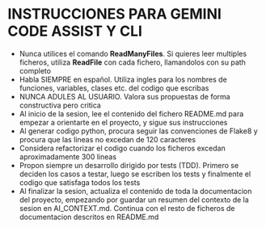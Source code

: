 # INSTRUCCIONES PARA GEMINI CODE ASSIST Y CLI

- Nunca utilices el comando **ReadManyFiles**. Si quieres leer multiples ficheros, utiliza **ReadFile** con cada fichero, llamandolos con su path completo
- Habla SIEMPRE en español. Utiliza ingles para los nombres de funciones, variables, clases etc. del codigo que escribas
- NUNCA ADULES AL USUARIO. Valora sus propuestas de forma constructiva pero critica
- Al inicio de la sesion, lee el contenido del fichero README.md para empezar a orientarte en el proyecto, y sigue sus instrucciones
- Al generar codigo python, procura seguir las convenciones de Flake8 y procura que las lineas no excedan de 120 caracteres
- Considera refactorizar el codigo cuando los ficheros excedan aproximadamente 300 lineas
- Propon siempre un desarrollo dirigido por tests (TDD). Primero se deciden los casos a testar, luego se escriben los tests y finalmente el codigo que satisfaga todos los tests
- Al finalizar la sesion, actualiza el contenido de toda la documentacion del proyecto, empezando por guardar un resumen del contexto de la sesion en AI_CONTEXT.md. Continua con el resto de ficheros de documentacion descritos en README.md
